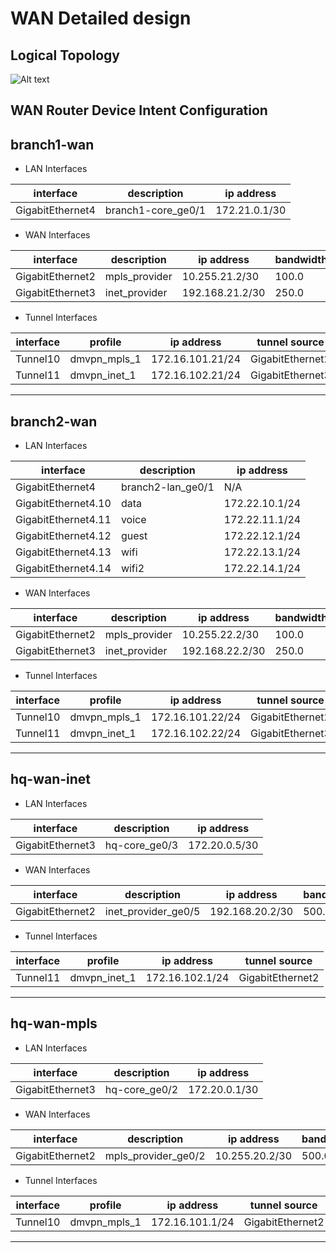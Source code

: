 # WAN Detailed design

## Logical Topology

![Alt text](diagrams/logical_network_topology.jpg?raw=true "Logical Network Topology")

## WAN Router Device Intent Configuration
## branch1-wan

* LAN Interfaces

| interface     | description  | ip address   |
| ------------- | -------------| ------------ |
| GigabitEthernet4 | branch1-core_ge0/1 |  172.21.0.1/30 |

* WAN Interfaces

| interface     | description  | ip address   | bandwidth |
| ------------- | -------------| ------------ |---------- |
| GigabitEthernet2 | mpls_provider | 10.255.21.2/30 | 100.0 |
| GigabitEthernet3 | inet_provider | 192.168.21.2/30 | 250.0 |

* Tunnel Interfaces

| interface     | profile      | ip address   | tunnel source |
| ------------- | -------------| ------------ | ------------- |
| Tunnel10 | dmvpn_mpls_1 | 172.16.101.21/24 | GigabitEthernet2 |
| Tunnel11 | dmvpn_inet_1 | 172.16.102.21/24 | GigabitEthernet3 |

_________________________________________________________________

## branch2-wan

* LAN Interfaces

| interface     | description  | ip address   |
| ------------- | -------------| ------------ |
| GigabitEthernet4 | branch2-lan_ge0/1 |  N/A |
| GigabitEthernet4.10 | data |  172.22.10.1/24 |
| GigabitEthernet4.11 | voice |  172.22.11.1/24 |
| GigabitEthernet4.12 | guest |  172.22.12.1/24 |
| GigabitEthernet4.13 | wifi |  172.22.13.1/24 |
| GigabitEthernet4.14 | wifi2 |  172.22.14.1/24 |

* WAN Interfaces

| interface     | description  | ip address   | bandwidth |
| ------------- | -------------| ------------ |---------- |
| GigabitEthernet2 | mpls_provider | 10.255.22.2/30 | 100.0 |
| GigabitEthernet3 | inet_provider | 192.168.22.2/30 | 250.0 |

* Tunnel Interfaces

| interface     | profile      | ip address   | tunnel source |
| ------------- | -------------| ------------ | ------------- |
| Tunnel10 | dmvpn_mpls_1 | 172.16.101.22/24 | GigabitEthernet2 |
| Tunnel11 | dmvpn_inet_1 | 172.16.102.22/24 | GigabitEthernet3 |

_________________________________________________________________

## hq-wan-inet

* LAN Interfaces

| interface     | description  | ip address   |
| ------------- | -------------| ------------ |
| GigabitEthernet3 | hq-core_ge0/3 |  172.20.0.5/30 |

* WAN Interfaces

| interface     | description  | ip address   | bandwidth |
| ------------- | -------------| ------------ |---------- |
| GigabitEthernet2 | inet_provider_ge0/5 | 192.168.20.2/30 | 500.0 |

* Tunnel Interfaces

| interface     | profile      | ip address   | tunnel source |
| ------------- | -------------| ------------ | ------------- |
| Tunnel11 | dmvpn_inet_1 | 172.16.102.1/24 | GigabitEthernet2 |

_________________________________________________________________

## hq-wan-mpls

* LAN Interfaces

| interface     | description  | ip address   |
| ------------- | -------------| ------------ |
| GigabitEthernet3 | hq-core_ge0/2 |  172.20.0.1/30 |

* WAN Interfaces

| interface     | description  | ip address   | bandwidth |
| ------------- | -------------| ------------ |---------- |
| GigabitEthernet2 | mpls_provider_ge0/2 | 10.255.20.2/30 | 500.0 |

* Tunnel Interfaces

| interface     | profile      | ip address   | tunnel source |
| ------------- | -------------| ------------ | ------------- |
| Tunnel10 | dmvpn_mpls_1 | 172.16.101.1/24 | GigabitEthernet2 |

_________________________________________________________________

